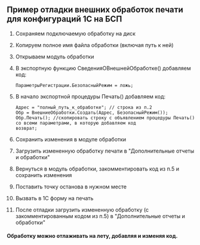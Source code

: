 ## Пример отладки внешних обработок печати для конфигураций 1С на БСП

1. Сохраняем подключаемую обработку на диск
2. Копируем полное имя файла обработки (включая путь к ней)
3. Открываем модуль обработки
4. В экспортную функцию СведенияОВнешнейОбработке() добавляем код:
   
   ```bsl
   ПараметрыРегистрации.БезопасныйРежим = ложь;
   ```
5. В начало экспортной процедуры Печать() добавляем код:
   
   ```bsl
   Адрес = "полный_путь_к_обработке"; // строка из п.2
   Обр = ВнешниеОбработки.Создать(Адрес, БезопасныйРежим());
   Обр.Печать(); //скопировать строку с объявлением процедуры Печать() со всеми параметрами, в которую добавляем код
   возврат;
   ```
6. Сохранить изменения в модуле обработки
7. Загрузить измененную обработку печати в "Дополнительные отчеты и обработки"
8.  Вернуться в модуль обработки, закомментировать код из п.5 и сохранить изменения
9.  Поставить точку останова в нужном месте
10. Вызвать в 1С форму на печать
11. После отладки загрузить измененную обработку (с закомментированным кодом из п.5) в "Дополнительные отчеты и обработки"

#### Обработку можно отлаживать на лету, добавляя и изменяя код.
   
